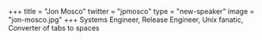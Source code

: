+++
title = "Jon Mosco"
twitter = "jpmosco"
type = "new-speaker"
image = "jon-mosco.jpg"
+++
Systems Engineer, Release Engineer, Unix fanatic, Converter of tabs to spaces